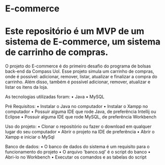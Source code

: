 # E-commerce

# Este repositório é um MVP de um sistema de E-commerce, um sistema de carrinho de compras.
O projeto do E-commerce é do primeiro desafio do programa de bolsas back-end da Compass Uol.
Esse projeto simula um carrinho de compras, onde é possível: adicionar, remover, listar, atualizar
e finalizar a compra do carrinho. Além disso, também é possível adicionar, remover, atualizar 
e listar os itens da loja.


As tecnologias utilizadas foram:
 • Java
 • MySQL

Pré Requisitos:
 • Instalar o Java no computador
 • Instalar o Xampp no computador
 • Possuir alguma IDE que rode Java, de preferência Intellij ou Eclipse
 • Possuir alguma IDE que rode MySQL, de preferência Workbench

Uso do projeto:
 • Clonar o repositório ou fazer o download em qualquer lugar do seu computador
 • Abrir o projeto na IDE de preferência
 • Abrir o Xampp e iniciar o MySql

Banco de dados:
 • O banco de dados do sistema é um requisito para o funcionamento do projeto
 • O arquivo 'banco.sql' é o script do banco
 • Abri-lo no Workbench
 • Executar os comandos e as tabelas do script


